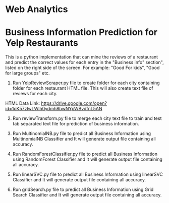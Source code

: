 # Web Analytics
# Business Information Prediction for Yelp Restaurants

This is a python implementation that can mine the reviews of a restaurant and predict the correct values for each entry in the "Business info" section", listed on the right side of the screen. For example: "Good For kids", "Good for large groups" etc.

1.	Run YelpReviewScraper.py file to create folder for each city containing folder for each restaurant HTML file. This will also create text file of reviews for each city.

  HTML Data Link: https://drive.google.com/open?id=1oK57zlwLWlh0ydmh8bwNYpWBvdfnL5AN


2.	Run reviewTransform.py file to merge each city text file to train and test tab separated text file for prediction of business information.

3.	Run MultinomialNB.py file to predict all Business Information using MultinomialNB Classifier and It will generate output file containing all accuracy.

4.	Run RandomForestClassifier.py file to predict all Business Information using RandomForest Classifier and It will generate output file containing all accuracy.

5.	Run linearSVC.py file to predict all Business Information using linearSVC Classifier and It will generate output file containing all accuracy.

6.	Run gridSearch.py file to predict all Business Information using Grid Search Classifier and It will generate output file containing all accuracy.
